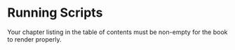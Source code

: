 Running Scripts
===============

Your chapter listing in the table of contents must be non-empty for the book to render properly.

